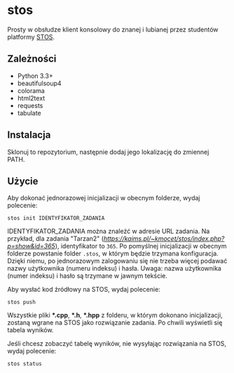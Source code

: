 # stos

Prosty w obsłudze klient konsolowy do znanej i lubianej przez studentów platformy [STOS](http://kaims.pl/~kmocet/stos/).

## Zależności

- Python 3.3+
- beautifulsoup4
- colorama
- html2text
- requests
- tabulate

## Instalacja

Sklonuj to repozytorium, następnie dodaj jego lokalizację do zmiennej PATH.

## Użycie

Aby dokonać jednorazowej inicjalizacji w obecnym folderze, wydaj polecenie:

```
stos init IDENTYFIKATOR_ZADANIA
```

IDENTYFIKATOR_ZADANIA można znaleźć w adresie URL zadania. Na przykład, dla zadania "Tarzan2" (*https://kaims.pl/~kmocet/stos/index.php?p=show&id=365*), identyfikator to `365`. Po pomyślnej inicjalizacji w obecnym folderze powstanie folder `.stos`, w którym będzie trzymana konfiguracja. Dzięki niemu, po jednorazowym zalogowaniu się nie trzeba więcej podawać nazwy użytkownika (numeru indeksu) i hasła. Uwaga: nazwa użytkownika (numer indeksu) i hasło są trzymane w jawnym tekście.

Aby wysłać kod źródłowy na STOS, wydaj polecenie:

```
stos push
```

Wszystkie pliki **\*.cpp**, **\*.h**, **\*.hpp** z folderu, w którym dokonano inicjalizacji, zostaną wgrane na STOS jako rozwiązanie zadania. Po chwili wyświetli się tabela wyników.

Jeśli chcesz zobaczyć tabelę wyników, nie wysyłając rozwiązania na STOS, wydaj polecenie:

```
stos status
```
